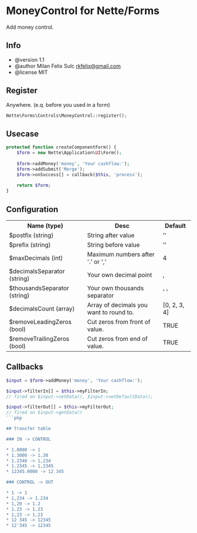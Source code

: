 # MoneyControl for Nette/Forms

Add money control.

## Info

* @version 1.1
* @author Milan Felix Sulc <rkfelix@gmail.com>
* @license MIT

## Register

Anywhere. (e.q. before you used in a form)

```php
Nette\Forms\Controls\MoneyControl::register();
```

## Usecase

```php
protected function createComponentForm() {
    $form = new Nette\Application\UI\Form();
    
    $form->addMoney('money', 'Your cashflow:');
    $form->addSubmit('Merge');
    $form->onSuccess[] = callback($this, 'process');
    
    return $form;
}
```

## Configuration

<table>
  <tr>
    <th>Name (type)</th>
    <th>Desc</th>
    <th>Default</th>
  </tr>
  <tr>
    <td>$postfix (string)</td>
    <td>String after value</td>
    <td>''</td>
  </tr>
  <tr>
    <td>$prefix (string)</td>
    <td>String before value</td>
    <td>''</td>
  </tr>
  <tr>
    <td>$maxDecimals (int)</td>
    <td>Maximum numbers after '.' or ','</td>
    <td>4</td>
  </tr>
  <tr>
    <td>$decimalsSeparator (string)</td>
    <td>Your own decimal point</td>
    <td>,</td>
  </tr>
  <tr>
    <td>$thousandsSeparator (string)</td>
    <td>Your own thousands separator</td>
    <td>' '</td>
  </tr>
  <tr>
    <td>$decimalsCount (array)</td>
    <td>Array of decimals you want to round to.</td>
    <td>[0, 2, 3, 4]</td>
  </tr>
  <tr>
    <td>$removeLeadingZeros (bool)</td>
    <td>Cut zeros from front of value.</td>
    <td>TRUE</td>
  </tr>
  <tr>
    <td>$removeTrailingZeros (bool)</td>
    <td>Cut zeros from end of value.</td>
    <td>TRUE</td>
  </tr>
</table>

## Callbacks

```php
$input = $form->addMoney('money', 'Your cashflow:');

$input->filterIn[] = $this->myFilterIn; 
// fired on $input->setData(), $input->setDefaultData();

$input->filterOut[] = $this->myFilterOut; 
// fired on $input->getData()
```php

## Transfer table

### IN -> CONTROL

* 1.0000 -> 1
* 1.3000 -> 1,30
* 1.2340 -> 1,234
* 1.2345 -> 1,2345
* 12345.0000 -> 12 345

### CONTROL -> OUT

* 1 -> 1
* 1,234 -> 1.234
* 1,20 -> 1.2
* 1.23 -> 1.23
* 1,23 -> 1.23
* 12 345 -> 12345
* 12'345 -> 12345